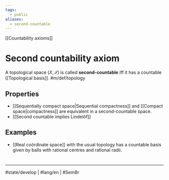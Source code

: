 ```yaml
---
tags:
  - public
aliases:
  - second-countable
---
```

[[Countability axioms]]
# Second countability axiom

A topological space $(X, \mathcal{T})$ is called **second-countable** iff it has a countable [[Topological basis]]. #m/def/topology

## Properties

- [[Sequentially compact space|Sequential compactness]] and [[Compact space|compactness]] are equivalent in a second-countable space.
- [[Second countable implies Lindelöf]]

## Examples

- [[Real coördinate space]] with the usual topology has a countable basis given by balls with rational centres and rational radii.

#
---
#state/develop | #lang/en | #SemBr 